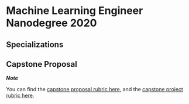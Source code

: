 # Machine Learning Engineer Nanodegree 2020
## Specializations
## Capstone Proposal

***Note***


You can find the [capstone proposal rubric here](https://review.udacity.com/#!/rubrics/410/view), and the [capstone project rubric here](https://review.udacity.com/#!/rubrics/108/view).